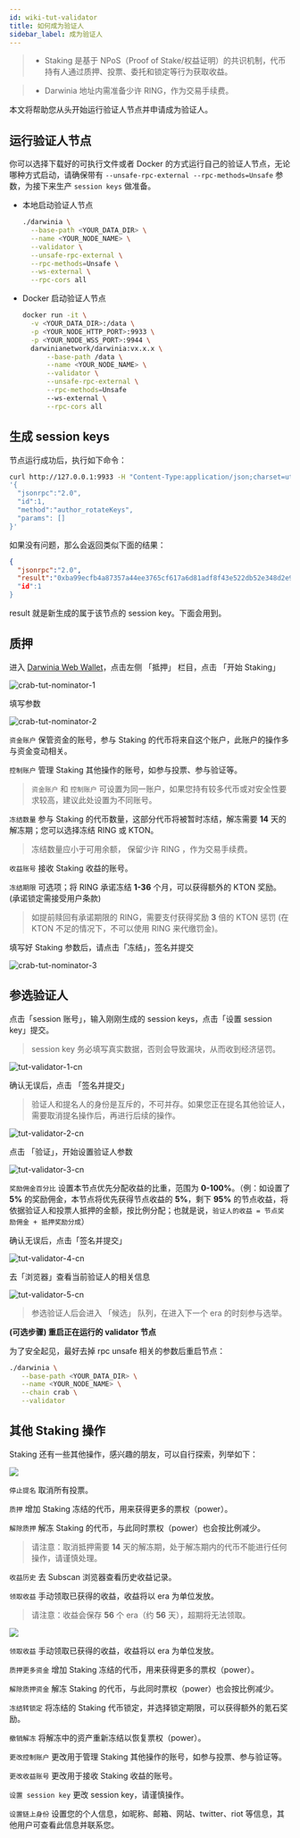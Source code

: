 ```yaml
---
id: wiki-tut-validator
title: 如何成为验证人
sidebar_label: 成为验证人
---
```


> - Staking 是基于 NPoS（Proof of Stake/权益证明）的共识机制，代币持有人通过质押、投票、委托和锁定等行为获取收益。

> - Darwinia 地址内需准备少许 RING，作为交易手续费。

本文将帮助您从头开始运行验证人节点并申请成为验证人。

## 运行验证人节点

你可以选择下载好的可执行文件或者 Docker 的方式运行自己的验证人节点，无论哪种方式启动，请确保带有 `--unsafe-rpc-external --rpc-methods=Unsafe`
参数，为接下来生产 `session keys` 做准备。

- 本地启动验证人节点

  ```sh
  ./darwinia \
    --base-path <YOUR_DATA_DIR> \
    --name <YOUR_NODE_NAME> \
    --validator \
    --unsafe-rpc-external \
    --rpc-methods=Unsafe \
    --ws-external \
    --rpc-cors all
  ```

- Docker 启动验证人节点

  ```bash
  docker run -it \
    -v <YOUR_DATA_DIR>:/data \
    -p <YOUR_NODE_HTTP_PORT>:9933 \
    -p <YOUR_NODE_WSS_PORT>:9944 \
    darwinianetwork/darwinia:vx.x.x \
        --base-path /data \
        --name <YOUR_NODE_NAME> \
        --validator \
        --unsafe-rpc-external \
        --rpc-methods=Unsafe
        --ws-external \
        --rpc-cors all
  ```

## 生成 session keys

节点运行成功后，执行如下命令：

```sh
curl http://127.0.0.1:9933 -H "Content-Type:application/json;charset=utf-8" -d \
'{
  "jsonrpc":"2.0",
  "id":1,
  "method":"author_rotateKeys",
  "params": []
}'
```

如果没有问题，那么会返回类似下面的结果：

```json
{
  "jsonrpc":"2.0",
  "result":"0xba99ecfb4a87357a44ee3765cf617a6d81adf8f43e522db52e348d2e9d45ccde12d53d562e14bb18523fbc3032b786f44b2b92340f4756386d4baec68bbfb882bbaccce1440c84d7f5b67c8ecb956345130d5dbd07adfeba3d9482f95d9dec6c68d085323e61590f850c38244dd2d2bc4055548d9edfd0471f47da7667c17fe8"",
  "id":1
}
```

result 就是新生成的属于该节点的 session key。下面会用到。

## 质押

进入 [Darwinia Web Wallet](https://apps.darwinia.network)，点击左侧 「抵押」 栏目，点击 「开始 Staking」

![crab-tut-nominator-1](assets/crab-tut-nominator-1.png)

填写参数

![crab-tut-nominator-2](assets/crab-tut-nominator-2.png)

`资金账户` 保管资金的账号，参与 Staking 的代币将来自这个账户，此账户的操作多与资金变动相关。

`控制账户` 管理 Staking 其他操作的账号，如参与投票、参与验证等。

> `资金账户` 和 `控制账户` 可设置为同一账户，如果您持有较多代币或对安全性要求较高，建议此处设置为不同账号。  

`冻结数量` 参与 Staking 的代币数量，这部分代币将被暂时冻结，解冻需要 **14** 天的解冻期；您可以选择冻结 RING 或 KTON。

> 冻结数量应小于可用余额， 保留少许 RING ，作为交易手续费。

`收益账号` 接收 Staking 收益的账号。

`冻结期限` 可选项；将 RING 承诺冻结 **1-36** 个月，可以获得额外的 KTON 奖励。(承诺锁定需接受用户条款)

> 如提前赎回有承诺期限的 RING，需要支付获得奖励 **3** 倍的 KTON 惩罚 (在 KTON 不足的情况下，不可以使用 RING 来代缴罚金)。

填写好 Staking 参数后，请点击「冻结」，签名并提交

![crab-tut-nominator-3](assets/crab-tut-nominator-3.png)

## 参选验证人

点击「session 账号」，输入刚刚生成的 session keys，点击「设置 session key」提交。

> session key 务必填写真实数据，否则会导致漏块，从而收到经济惩罚。

![tut-validator-1-cn](assets/tut-validator-1-cn.png)

确认无误后，点击 「签名并提交」

> 验证人和提名人的身份是互斥的，不可并存。如果您正在提名其他验证人，需要取消提名操作后，再进行后续的操作。

![tut-validator-2-cn](assets/tut-validator-2-cn.png)

点击 「验证」，开始设置验证人参数

![tut-validator-3-cn](assets/tut-validator-3-cn.png)

` 奖励佣金百分比 ` 设置本节点优先分配收益的比重，范围为 **0-100%**。（例：如设置了 **5%** 的奖励佣金，本节点将优先获得节点收益的 **5%**，剩下 **95%** 的节点收益，将依据验证人和投票人抵押的金额，按比例分配；也就是说，` 验证人的收益 = 节点奖励佣金 + 抵押奖励分成 `）

确认无误后，点击「签名并提交」

![tut-validator-4-cn](assets/tut-validator-4-cn.png)

去「浏览器」查看当前验证人的相关信息

![tut-validator-5-cn](assets/tut-validator-5-cn.png)

> 参选验证人后会进入 「候选」 队列，在进入下一个 era 的时刻参与选举。

**(可选步骤) 重启正在运行的 validator 节点**

   为了安全起见，最好去掉 rpc unsafe 相关的参数后重启节点：

   ```bash
   ./darwinia \
      --base-path <YOUR_DATA_DIR> \
      --name <YOUR_NODE_NAME> \
      --chain crab \
      --validator
   ```

## 其他 Staking 操作

Staking 还有一些其他操作，感兴趣的朋友，可以自行探索，列举如下：

![](assets/wiki-tut-validator-6-cn.png)

`停止提名` 取消所有投票。

`质押`  增加 Staking 冻结的代币，用来获得更多的票权（power）。

`解除质押` 解冻 Staking 的代币，与此同时票权（power）也会按比例减少。

> 请注意：取消抵押需要 **14** 天的解冻期，处于解冻期内的代币不能进行任何操作，请谨慎处理。

`收益历史` 去 Subscan 浏览器查看历史收益记录。

`领取收益` 手动领取已获得的收益，收益将以 era 为单位发放。

> 请注意：收益会保存 **56** 个 era（约 **56** 天），超期将无法领取。

![](assets/wiki-tut-validator-7-cn.png)

`领取收益` 手动领取已获得的收益，收益将以 era 为单位发放。

`质押更多资金` 增加 Staking 冻结的代币，用来获得更多的票权（power）。

`解除质押资金` 解冻 Staking 的代币，与此同时票权（power）也会按比例减少。

`冻结转锁定` 将冻结的 Staking 代币锁定，并选择锁定期限，可以获得额外的氪石奖励。

`撤销解冻` 将解冻中的资产重新冻结以恢复票权（power）。

`更改控制账户` 更改用于管理 Staking 其他操作的账号，如参与投票、参与验证等。

`更改收益账号` 更改用于接收 Staking 收益的账号。

`设置 session key` 更改 session key，请谨慎操作。

`设置链上身份` 设置您的个人信息，如昵称、邮箱、网站、twitter、riot 等信息，其他用户可查看此信息并联系您。
